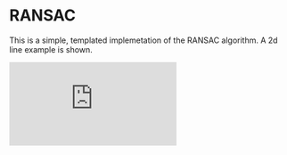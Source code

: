 # RANSAC
This is a simple, templated implemetation of the RANSAC algorithm.
A 2d line example is shown.

![alt text](https://github.com/mceze/RANSAC/blob/master/ransac_example.pdf "Example of RANSAC estimation of a 2D line.")
